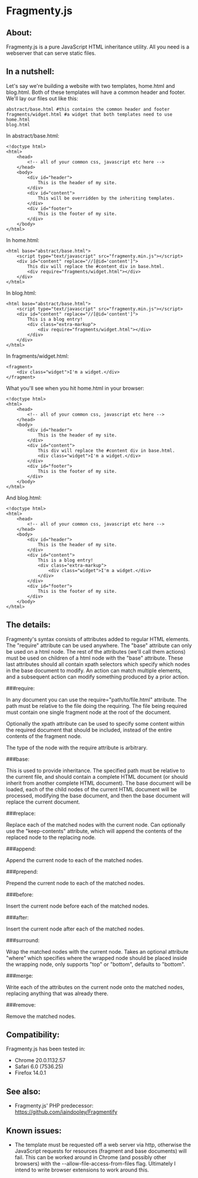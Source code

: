 Fragmenty.js
============

About:
------

Fragmenty.js is a pure JavaScript HTML inheritance utility. All you need is a
webserver that can serve static files.

In a nutshell:
--------------

Let's say we're building a website with two templates, home.html and blog.html.
Both of these templates will have a common header and footer. We'll lay our
files out like this:

    abstract/base.html #this contains the common header and footer
    fragments/widget.html #a widget that both templates need to use
    home.html
    blog.html

In abstract/base.html:

    <!doctype html>
    <html>
        <head>
            <!-- all of your common css, javascript etc here -->
        </head>
        <body>
            <div id="header">
                This is the header of my site.
            </div>
            <div id="content">
                This will be overridden by the inheriting templates.
            </div>
            <div id="footer">
                This is the footer of my site.
            </div>
        </body>
    </html>

In home.html:

    <html base="abstract/base.html">
        <script type="text/javascript" src="fragmenty.min.js"></script>
        <div id="content" replace="//[@id='content']">
            This div will replace the #content div in base.html.
            <div require="fragments/widget.html"></div>
        </div>
    </html>

In blog.html:

    <html base="abstract/base.html">
        <script type="text/javascript" src="fragmenty.min.js"></script>
        <div id="content" replace="//[@id='content']">
            This is a blog entry!
            <div class="extra-markup">
                <div require="fragments/widget.html"></div>
            </div>
        </div>
    </html>

In fragments/widget.html:
    
    <fragment>
        <div class="widget">I'm a widget.</div>
    </fragment>

What you'll see when you hit home.html in your browser:

    <!doctype html>
    <html>
        <head>
            <!-- all of your common css, javascript etc here -->
        </head>
        <body>
            <div id="header">
                This is the header of my site.
            </div>
            <div id="content">
                This div will replace the #content div in base.html.
                <div class="widget">I'm a widget.</div>
            </div>
            <div id="footer">
                This is the footer of my site.
            </div>
        </body>
    </html>

And blog.html:

    <!doctype html>
    <html>
        <head>
            <!-- all of your common css, javascript etc here -->
        </head>
        <body>
            <div id="header">
                This is the header of my site.
            </div>
            <div id="content">
                This is a blog entry!
                <div class="extra-markup">
                    <div class="widget">I'm a widget.</div>
                </div>
            </div>
            <div id="footer">
                This is the footer of my site.
            </div>
        </body>
    </html>

The details:
------------

Fragmenty's syntax consists of attributes added to regular HTML elements. The
"require" attribute can be used anywhere. The "base" attribute can only be used
on a html node. The rest of the attributes (we'll call them actions) must be
used on children of a html node with the "base" attribute. These last attributes
should all contain xpath selectors which specify which nodes in the base
document to modify. An action can match multiple elements, and a subsequent
action can modify something produced by a prior action.

###require:

In any document you can use the require="path/to/file.html" attribute. The
path must be relative to the file doing the requiring. The file being required
must contain one single fragment node at the root of the document.

Optionally the xpath attribute can be used to specify some content within the
required document that should be included, instead of the entire contents of the
fragment node.

The type of the node with the require attribute is arbitrary.

###base:

This is used to provide inheritance. The specified path must be relative to the
current file, and should contain a complete HTML document (or should inherit
from another complete HTML document). The base document will be loaded, each of
the child nodes of the current HTML document will be processed, modifying the
base document, and then the base document will replace the current document.

###replace:

Replace each of the matched nodes with the current node. Can optionally use
the "keep-contents" attribute, which will append the contents of the replaced
node to the replacing node.

###append:

Append the current node to each of the matched nodes.

###prepend:

Prepend the current node to each of the matched nodes.

###before:

Insert the current node before each of the matched nodes.

###after:

Insert the current node after each of the matched nodes.

###surround:

Wrap the matched nodes with the current node. Takes an optional attribute "where"
which specifies where the wrapped node should be placed inside the wrapping
node, only supports "top" or "bottom", defaults to "bottom".

###merge:

Write each of the attributes on the current node onto the matched nodes,
replacing anything that was already there.

###remove:

Remove the matched nodes.

Compatibility:
--------------

Fragmenty.js has been tested in:

* Chrome 20.0.1132.57
* Safari 6.0 (7536.25)
* Firefox 14.0.1

See also:
---------

* Fragmenty.js' PHP predecessor: https://github.com/iaindooley/Fragmentify

Known issues:
-------------

* The template must be requested off a web server via http, otherwise the
    JavaScript requests for resources (fragment and base documents) will fail.
    This can be worked around in Chrome (and possibly other browsers) with the
    --allow-file-access-from-files flag. Ultimately I intend to write browser
    extensions to work around this.
